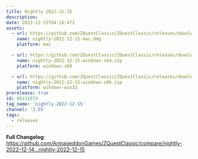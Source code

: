 ```yaml
---
title: Nightly 2022-12-15
description: 
date: 2022-12-15T04:10:47Z
assets: 
  - url: https://github.com/ZQuestClassic/ZQuestClassic/releases/download/nightly-2022-12-15/nightly-2022-12-15-mac.dmg
    name: nightly-2022-12-15-mac.dmg
    platform: mac

  - url: https://github.com/ZQuestClassic/ZQuestClassic/releases/download/nightly-2022-12-15/nightly-2022-12-15-windows-x64.zip
    name: nightly-2022-12-15-windows-x64.zip
    platform: windows-x64

  - url: https://github.com/ZQuestClassic/ZQuestClassic/releases/download/nightly-2022-12-15/nightly-2022-12-15-windows-x86.zip
    name: nightly-2022-12-15-windows-x86.zip
    platform: windows-win32
prerelease: true
id: 86111073
tag_name: 'nightly-2022-12-15'
channel: '2.55'
tags:
  - releases
---
```


**Full Changelog**: https://github.com/ArmageddonGames/ZQuestClassic/compare/nightly-2022-12-14...nightly-2022-12-15
